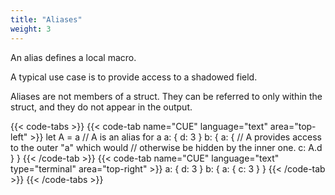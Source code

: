 ```yaml
---
title: "Aliases"
weight: 3
---
```


An alias defines a local macro.

A typical use case is to provide access to a shadowed field.

Aliases are not members of a struct. They can be referred to only within the
struct, and they do not appear in the output.

{{< code-tabs >}}
{{< code-tab name="CUE" language="text"  area="top-left" >}}
 let A = a // A is an alias for a
a: {
	d: 3
}
b: {
	a: {
		// A provides access to the outer "a" which would
		// otherwise be hidden by the inner one.
		c: A.d
	}
}
{{< /code-tab >}}
{{< code-tab name="CUE" language="text" type="terminal" area="top-right" >}}
a: {
    d: 3
}
b: {
    a: {
        c: 3
    }
}
{{< /code-tab >}}
{{< /code-tabs >}}
